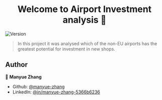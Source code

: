 <h1 align="center">Welcome to Airport Investment analysis 👋</h1>
<p>
  <img alt="Version" src="https://img.shields.io/badge/version-1.0-blue.svg?cacheSeconds=2592000" />
</p>

> In this project it was analysed which of the non-EU airports has the greatest potential for investment in new shops.

## Author

👤 **Manyue Zhang**

* Github: [@manyue-zhang](https://github.com/manyue-zhang)
* LinkedIn: [@in\/manyue-zhang-5366b6236](https://linkedin.com/in/in\/manyue-zhang-5366b6236)

